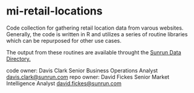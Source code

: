 # mi-retail-locations
Code collection for gathering retail location data from varous websites. Generally, the code is written in R and utilizes a series of routine libraries which can be repurposed for other use cases.

The output from these routines are available throught the [Sunrun Data Directory.]( https://datastudio.google.com/u/0/reporting/1Qp8CoeFH_CjSVz3bpYOlTgPdT2z6HPIn/page/OC7O)

code owner: Davis Clark Senior Business Operations Analyst davis.clark@sunrun.com
repo owner: David Fickes Senior Market Intelligence Analyst david.fickes@sunrun.com
